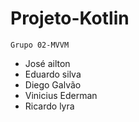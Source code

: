 # Projeto-Kotlin

    Grupo 02-MVVM
 - José ailton
 - Eduardo silva
 - Diego Galvão
 - Vinicius Ederman
 - Ricardo lyra
